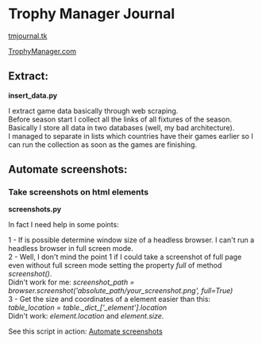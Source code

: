 # Trophy Manager Journal
[tmjournal.tk](https://tmjournal.tk)

[TrophyManager.com](http://trophymanager.com/?c=4322018)

## Extract:

**insert_data.py**

I extract game data basically through web scraping.<br />
Before season start I collect all the links of all fixtures of the season.<br />
Basically I store all data in two databases (well, my bad architecture).<br />
I managed to separate in lists which countries have their games earlier so I can run the collection as soon as the games are finishing.


## Automate screenshots:

### Take screenshots on html elements

**screenshots.py**

In fact I need help in some points:

1 - If is possible determine window size of a headless browser. I can't run a headless browser in full screen mode.<br />
2 - Well, I don't mind the point 1 if I could take a screenshot of full page even without full screen mode setting the property *full* of method *screenshot()*.<br />
Didn't work for me: *screenshot_path = browser.screenshot('absolute_path/your_screenshot.png', full=True)*<br />
3 - Get the size and coordinates of a element easier than this: *table_location = table.\__dict__\['_element'].location*<br />
Didn't work: *element.location* and *element.size*.

See this script in action:
[Automate screenshots](https://www.youtube.com/watch?v=R-EeywMeXvI)


